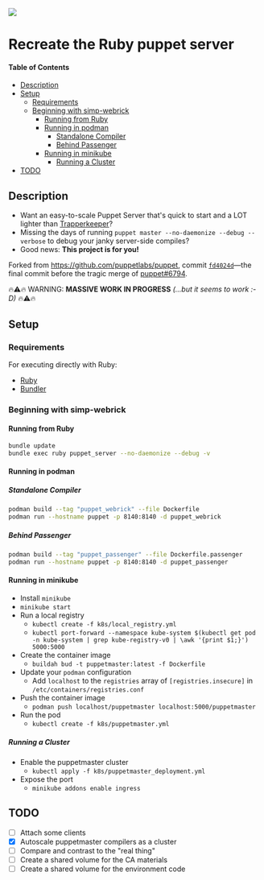 ![](assets/product-demonstration.jpg)
# Recreate the Ruby puppet server

#### Table of Contents
<!-- vim-markdown-toc GFM -->

* [Description](#description)
* [Setup](#setup)
  * [Requirements](#requirements)
  * [Beginning with simp-webrick](#beginning-with-simp-webrick)
    * [Running from Ruby](#running-from-ruby)
    * [Running in podman](#running-in-podman)
      * [Standalone Compiler](#standalone-compiler)
      * [Behind Passenger](#behind-passenger)
    * [Running in minikube](#running-in-minikube)
      * [Running a Cluster](#running-a-cluster)
* [TODO](#todo)

<!-- vim-markdown-toc -->

## Description

* Want an easy-to-scale Puppet Server that's quick to start and a LOT lighter
  than [Trapperkeeper]?
* Missing the days of running `puppet master --no-daemonize --debug --verbose`
  to debug your janky server-side compiles?
* Good news: **This project is for you!**

Forked from https://github.com/puppetlabs/puppet, commit [`fd4024d`]—the final
commit before the tragic merge of [puppet#6794].

:fire::warning::fire:
WARNING: **MASSIVE WORK IN PROGRESS** _(…but it seems to work :-D)_
:fire::warning::fire:

## Setup

### Requirements

For executing directly with Ruby:

* [Ruby]
* [Bundler]

### Beginning with simp-webrick

#### Running from Ruby

```sh
bundle update
bundle exec ruby puppet_server --no-daemonize --debug -v
```

#### Running in podman

##### Standalone Compiler

```sh
podman build --tag "puppet_webrick" --file Dockerfile
podman run --hostname puppet -p 8140:8140 -d puppet_webrick
```

##### Behind Passenger

```sh
podman build --tag "puppet_passenger" --file Dockerfile.passenger
podman run --hostname puppet -p 8140:8140 -d puppet_passenger
```

#### Running in minikube

* Install `minikube`
* `minikube start`
* Run a local registry
  * `kubectl create -f k8s/local_registry.yml`
  * `kubectl port-forward --namespace kube-system $(kubectl get pod -n kube-system | grep kube-registry-v0 | \awk '{print $1;}') 5000:5000`
* Create the container image
  * `buildah bud -t puppetmaster:latest -f Dockerfile`
* Update your `podman` configuration
  * Add `localhost` to the `registries` array of `[registries.insecure]` in `/etc/containers/registries.conf`
* Push the container image
  * `podman push localhost/puppetmaster localhost:5000/puppetmaster`
* Run the pod
  * `kubectl create -f k8s/puppetmaster.yml`

##### Running a Cluster

* Enable the puppetmaster cluster
  * `kubectl apply -f k8s/puppetmaster_deployment.yml`
* Expose the port
  * `minikube addons enable ingress`

## TODO

* [ ] Attach some clients
* [x] Autoscale puppetmaster compilers as a cluster
* [ ] Compare and contrast to the "real thing"
* [ ] Create a shared volume for the CA materials
* [ ] Create a shared volume for the environment code

[ruby]: https://www.ruby-lang.org
[bundler]: https://bundler.io
[`fd4024d`]: https://github.com/puppetlabs/puppet/tree/fd4024d
[`9275e62`]: https://github.com/puppetlabs/puppet/commit/9275e62
[trapperkeeper]: https://github.com/puppetlabs/trapperkeeper
[puppet#6794]: https://github.com/puppetlabs/puppet/pull/6794
